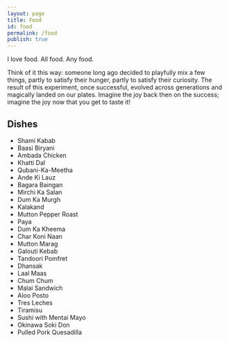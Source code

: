 ```yaml
---
layout: page
title: Food
id: food
permalink: /food
publish: true
---
```


I love food. All food. Any food.

Think of it this way: someone long ago decided to playfully mix a few things, partly to satisfy their hunger, partly to satisfy their curiosity. The result of this experiment, once successful, evolved across generations and magically landed on our plates. Imagine the joy back then on the success; imagine the joy now that you get to taste it!

## Dishes
- Shami Kabab
- Baasi Biryani
- Ambada Chicken
- Khatti Dal
- Qubani-Ka-Meetha
- Ande Ki Lauz
- Bagara Baingan
- Mirchi Ka Salan
- Dum Ka Murgh
- Kalakand
- Mutton Pepper Roast
- Paya
- Dum Ka Kheema
- Char Koni Naan
- Mutton Marag
- Galouti Kebab
- Tandoori Pomfret
- Dhansak
- Laal Maas
- Chum Chum
- Malai Sandwich
- Aloo Posto
- Tres Leches
- Tiramisu
- Sushi with Mentai Mayo
- Okinawa Soki Don
- Pulled Pork Quesadilla
